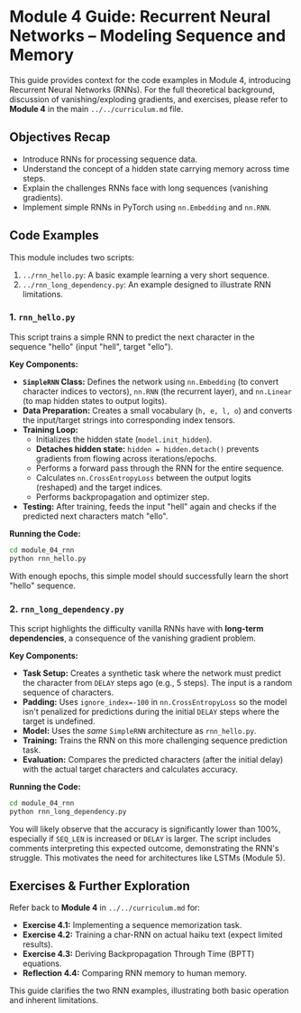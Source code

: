 # Module 4 Guide: Recurrent Neural Networks – Modeling Sequence and Memory

This guide provides context for the code examples in Module 4, introducing Recurrent Neural Networks (RNNs). For the full theoretical background, discussion of vanishing/exploding gradients, and exercises, please refer to **Module 4** in the main `../../curriculum.md` file.

## Objectives Recap

- Introduce RNNs for processing sequence data.
- Understand the concept of a hidden state carrying memory across time steps.
- Explain the challenges RNNs face with long sequences (vanishing gradients).
- Implement simple RNNs in PyTorch using `nn.Embedding` and `nn.RNN`.

## Code Examples

This module includes two scripts:

1.  `../rnn_hello.py`: A basic example learning a very short sequence.
2.  `../rnn_long_dependency.py`: An example designed to illustrate RNN limitations.

### 1. `rnn_hello.py`

This script trains a simple RNN to predict the next character in the sequence "hello" (input "hell", target "ello").

**Key Components:**

- **`SimpleRNN` Class:** Defines the network using `nn.Embedding` (to convert character indices to vectors), `nn.RNN` (the recurrent layer), and `nn.Linear` (to map hidden states to output logits).
- **Data Preparation:** Creates a small vocabulary (`h, e, l, o`) and converts the input/target strings into corresponding index tensors.
- **Training Loop:**
  - Initializes the hidden state (`model.init_hidden`).
  - **Detaches hidden state:** `hidden = hidden.detach()` prevents gradients from flowing across iterations/epochs.
  - Performs a forward pass through the RNN for the entire sequence.
  - Calculates `nn.CrossEntropyLoss` between the output logits (reshaped) and the target indices.
  - Performs backpropagation and optimizer step.
- **Testing:** After training, feeds the input "hell" again and checks if the predicted next characters match "ello".

**Running the Code:**

```bash
cd module_04_rnn
python rnn_hello.py
```

With enough epochs, this simple model should successfully learn the short "hello" sequence.

### 2. `rnn_long_dependency.py`

This script highlights the difficulty vanilla RNNs have with **long-term dependencies**, a consequence of the vanishing gradient problem.

**Key Components:**

- **Task Setup:** Creates a synthetic task where the network must predict the character from `DELAY` steps ago (e.g., 5 steps). The input is a random sequence of characters.
- **Padding:** Uses `ignore_index=-100` in `nn.CrossEntropyLoss` so the model isn't penalized for predictions during the initial `DELAY` steps where the target is undefined.
- **Model:** Uses the _same_ `SimpleRNN` architecture as `rnn_hello.py`.
- **Training:** Trains the RNN on this more challenging sequence prediction task.
- **Evaluation:** Compares the predicted characters (after the initial delay) with the actual target characters and calculates accuracy.

**Running the Code:**

```bash
cd module_04_rnn
python rnn_long_dependency.py
```

You will likely observe that the accuracy is significantly lower than 100%, especially if `SEQ_LEN` is increased or `DELAY` is larger. The script includes comments interpreting this expected outcome, demonstrating the RNN's struggle. This motivates the need for architectures like LSTMs (Module 5).

## Exercises & Further Exploration

Refer back to **Module 4** in `../../curriculum.md` for:

- **Exercise 4.1:** Implementing a sequence memorization task.
- **Exercise 4.2:** Training a char-RNN on actual haiku text (expect limited results).
- **Exercise 4.3:** Deriving Backpropagation Through Time (BPTT) equations.
- **Reflection 4.4:** Comparing RNN memory to human memory.

This guide clarifies the two RNN examples, illustrating both basic operation and inherent limitations.
